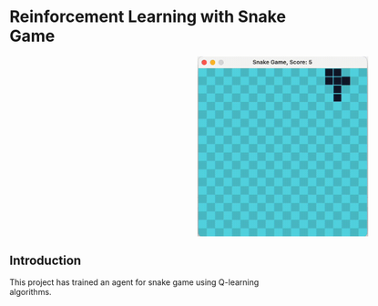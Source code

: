 # Reinforcement Learning with Snake Game

<div style="width: 100vw">
    <img src="imgs/demo-recording.gif" alt="demo" width="300" style="display: block; margin: auto">
</div>

## Introduction
This project has trained an agent for snake game using Q-learning algorithms.
